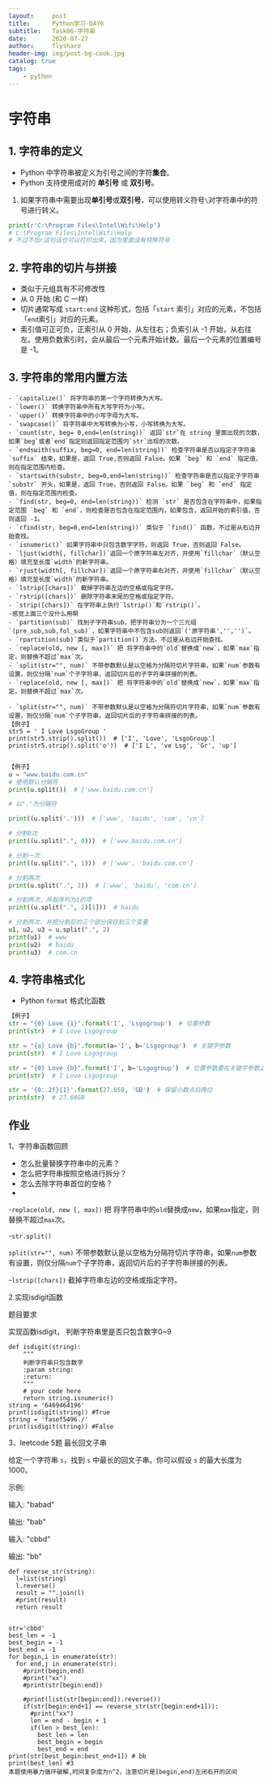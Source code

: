 ```yaml
---
layout:     post
title:      Python学习-DAY6
subtitle:   Task06-字符串
date:       2020-07-27
author:     flyshare
header-img: img/post-bg-cook.jpg
catalog: true
tags:
    - python
---
```



# 字符串

## 1. 字符串的定义
- Python 中字符串被定义为引号之间的字符**集合**。
- Python 支持使用成对的 **单引号** 或 **双引号**。

1. 如果字符串中需要出现**单引号**或**双引号**，可以使用转义符号`\`对字符串中的符号进行转义。
```python
print(r'C:\Program Files\Intel\Wifi\Help')  
# C:\Program Files\Intel\Wifi\Help
# 不过不加r这句话也可以打印出来，因为里面没有特殊符号
```

## 2. 字符串的切片与拼接

- 类似于元组具有不可修改性
- 从 0 开始 (和 C 一样)
- 切片通常写成 `start:end` 这种形式，包括「`start` 索引」对应的元素，不包括「`end`索引」对应的元素。
- 索引值可正可负，正索引从 0 开始，从左往右；负索引从 -1 开始，从右往左。使用负数索引时，会从最后一个元素开始计数。最后一个元素的位置编号是 -1。

## 3. 字符串的常用内置方法

```
- `capitalize()` 将字符串的第一个字符转换为大写。
- `lower()` 转换字符串中所有大写字符为小写。
- `upper()` 转换字符串中的小写字母为大写。
- `swapcase()` 将字符串中大写转换为小写，小写转换为大写。
- `count(str, beg= 0,end=len(string))` 返回`str`在 string 里面出现的次数，如果`beg`或者`end`指定则返回指定范围内`str`出现的次数。
- `endswith(suffix, beg=0, end=len(string))` 检查字符串是否以指定子字符串 `suffix` 结束，如果是，返回 True,否则返回 False。如果 `beg` 和 `end` 指定值，则在指定范围内检查。
- `startswith(substr, beg=0,end=len(string))` 检查字符串是否以指定子字符串 `substr` 开头，如果是，返回 True，否则返回 False。如果 `beg` 和 `end` 指定值，则在指定范围内检查。
- `find(str, beg=0, end=len(string))` 检测 `str` 是否包含在字符串中，如果指定范围 `beg` 和 `end`，则检查是否包含在指定范围内，如果包含，返回开始的索引值，否则返回 -1。
- `rfind(str, beg=0,end=len(string))` 类似于 `find()` 函数，不过是从右边开始查找。
- `isnumeric()` 如果字符串中只包含数字字符，则返回 True，否则返回 False。
- `ljust(width[, fillchar])`返回一个原字符串左对齐，并使用`fillchar`（默认空格）填充至长度`width`的新字符串。
- `rjust(width[, fillchar])`返回一个原字符串右对齐，并使用`fillchar`（默认空格）填充至长度`width`的新字符串。
- `lstrip([chars])` 截掉字符串左边的空格或指定字符。
- `rstrip([chars])` 删除字符串末尾的空格或指定字符。
- `strip([chars])` 在字符串上执行`lstrip()`和`rstrip()`。
-感觉上面三个没什么用啊
- `partition(sub)` 找到子字符串sub，把字符串分为一个三元组`(pre_sub,sub,fol_sub)`，如果字符串中不包含sub则返回`('原字符串','','')`。
- `rpartition(sub)`类似于`partition()`方法，不过是从右边开始查找。
- `replace(old, new [, max])` 把 将字符串中的`old`替换成`new`，如果`max`指定，则替换不超过`max`次。
- `split(str="", num)` 不带参数默认是以空格为分隔符切片字符串，如果`num`参数有设置，则仅分隔`num`个子字符串，返回切片后的子字符串拼接的列表。
- `replace(old, new [, max])` 把 将字符串中的`old`替换成`new`，如果`max`指定，则替换不超过`max`次。

- `split(str="", num)` 不带参数默认是以空格为分隔符切片字符串，如果`num`参数有设置，则仅分隔`num`个子字符串，返回切片后的子字符串拼接的列表。
【例子】
str5 = ' I Love LsgoGroup '
print(str5.strip().split())  # ['I', 'Love', 'LsgoGroup']
print(str5.strip().split('o'))  # ['I L', 've Lsg', 'Gr', 'up']


```


```python
【例子】
u = "www.baidu.com.cn"
# 使用默认分隔符
print(u.split())  # ['www.baidu.com.cn']

# 以"."为分隔符

print((u.split('.')))  # ['www', 'baidu', 'com', 'cn']

# 分割0次
print((u.split(".", 0)))  # ['www.baidu.com.cn']

# 分割一次
print((u.split(".", 1)))  # ['www', 'baidu.com.cn']

# 分割两次
print(u.split(".", 2))  # ['www', 'baidu', 'com.cn']

# 分割两次，并取序列为1的项
print((u.split(".", 2)[1]))  # baidu

# 分割两次，并把分割后的三个部分保存到三个变量
u1, u2, u3 = u.split(".", 2)
print(u1)  # www
print(u2)  # baidu
print(u3)  # com.cn
```

## 4. 字符串格式化

- Python `format` 格式化函数


```python
【例子】
str = "{0} Love {1}".format('I', 'Lsgogroup')  # 位置参数
print(str)  # I Love Lsgogroup

str = "{a} Love {b}".format(a='I', b='Lsgogroup')  # 关键字参数
print(str)  # I Love Lsgogroup

str = "{0} Love {b}".format('I', b='Lsgogroup')  # 位置参数要在关键字参数之前
print(str)  # I Love Lsgogroup

str = '{0:.2f}{1}'.format(27.658, 'GB')  # 保留小数点后两位
print(str)  # 27.66GB
```
## 作业
1、字符串函数回顾

- 怎么批量替换字符串中的元素？
- 怎么把字符串按照空格进⾏拆分？
- 怎么去除字符串⾸位的空格？
- 
-`replace(old, new [, max])` 把 将字符串中的`old`替换成`new`，如果`max`指定，则替换不超过`max`次。

-`str.split()`

`split(str="", num)` 不带参数默认是以空格为分隔符切片字符串，如果`num`参数有设置，则仅分隔`num`个子字符串，返回切片后的子字符串拼接的列表。

-`lstrip([chars])` 截掉字符串左边的空格或指定字符。


2.实现isdigit函数

题目要求

实现函数isdigit， 判断字符串里是否只包含数字0~9

```
def isdigit(string):
    """
    判断字符串只包含数字
    :param string:
    :return:
    """
    # your code here
    return string.isnumeric()
string = '6469464196'
print(isdigit(string)) #True
string = 'fasef5496./'
print(isdigit(string)) #False
```

3、leetcode 5题 最长回文子串

给定一个字符串 `s`，找到 `s` 中最长的回文子串。你可以假设 `s` 的最大长度为 1000。

示例:

输入: "babad"

输出: "bab"

输入: "cbbd"

输出: "bb"

```
def reverse_str(string):
  l=list(string)
  l.reverse()
  result = "".join(l)
  #print(result)
  return result


str='cbbd'
best_len = -1
best_begin = -1
best_end = -1
for begin,i in enumerate(str):
  for end,j in enumerate(str):
    #print(begin,end)
    #print("xx")
    #print(str[begin:end])
    
    #print(list(str[begin:end]).reverse())
    if(str[begin:end+1] == reverse_str(str[begin:end+1])):
      #print("xx")
      len = end - begin + 1
      if(len > best_len):
        best_len = len
        best_begin = begin
        best_end = end
print(str[best_begin:best_end+1]) # bb
print(best_len) #3
本题使用暴力循环破解,时间复杂度为n^2，注意切片是[begin,end)左闭右开的区间
```